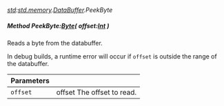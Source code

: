 _[std](../../modules/std/std-module.md):[std.memory](../../modules/std/std-memory.md).[DataBuffer](../../modules/std/std-memory-databuffer.md).PeekByte_
##### Method PeekByte:[Byte](../../modules/wonkey/wonkey-types-byte.md)( offset:[Int](../../modules/wonkey/wonkey-types-int.md) )
Reads a byte from the databuffer.

In debug builds, a runtime error will occur if `offset` is outside the range of the databuffer.

| Parameters |    |
|:-----------|:---|
| `offset` | offset The offset to read. |
